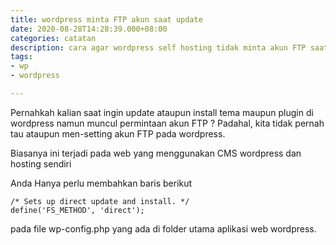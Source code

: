 ```yaml
---
title: wordpress minta FTP akun saat update
date: 2020-08-28T14:28:39.000+08:00
categories: catatan
description: cara agar wordpress self hosting tidak minta akun FTP saat self hosting
tags:
- wp
- wordpress

---
```

Pernahkah kalian saat ingin update ataupun install tema maupun plugin di wordpress namun muncul permintaan akun FTP ? Padahal, kita tidak pernah tau ataupun men-setting akun FTP pada wordpress.

Biasanya ini terjadi pada web yang menggunakan CMS wordpress dan hosting sendiri

Anda Hanya perlu membahkan baris berikut

    /* Sets up direct update and install. */
    define('FS_METHOD', 'direct');

pada file wp-config.php yang ada di folder utama aplikasi web wordpress.